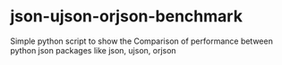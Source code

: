 # json-ujson-orjson-benchmark
Simple python script to show the Comparison of performance between python json packages like json, ujson, orjson
